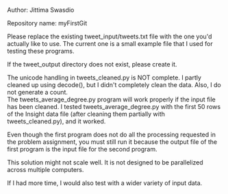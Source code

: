 Author: Jittima Swasdio 

Repository name: myFirstGit   

Please replace the existing tweet_input/tweets.txt file with the one you'd actually like to use.  The current one 
is a small example file that I used for testing these programs.

If the tweet_output directory does not exist, please create it.

The unicode handling in tweets_cleaned.py is NOT complete.  I partly cleaned up using decode(), but I didn't completely clean the data.  Also, I do not generate a count.  
The tweets_average_degree.py program will work properly if the input file has been cleaned.  I tested tweets_average_degree.py with the first 50 rows of the Insight data file (after cleaning them partially with tweets_cleaned.py), and it worked.  

Even though the first program does not do all the processing requested in the problem assignment, you must still run it because the output file of the first program is the input file for the second program.  

This solution might not scale well.  It is not designed to be parallelized across multiple computers.

If I had more time, I would also test with a wider variety of input data.
